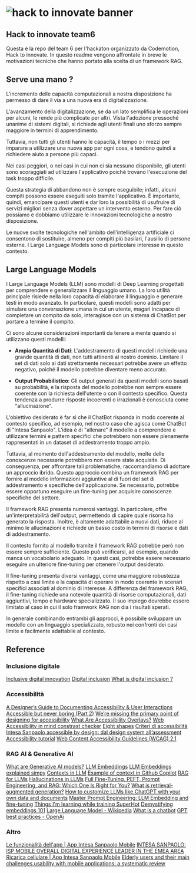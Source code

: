 # ![hack to innovate banner](https://i.ibb.co/4WJfDxC/HEADER-1400-X250-3.png)

## Hack to innovate team6

Questa è la repo del team 6 per l'hackaton organizzato da Codemotion, Hack to innovate.
In questo readme vengono affrontate in breve le motivazioni tecniche che hanno portato alla scelta di un framework RAG.

## Serve una mano ?

L'incremento delle capacità computazionali a nostra disposizione ha permesso di dare il via a una nuova era di digitalizzazione.

L'avanzamento della digitalizzazione, se da un lato semplifica le operazioni per alcuni, le rende più complicate per altri. Vista l'adozione pressoché unanime di sistemi digitali, si richiede agli utenti finali uno sforzo sempre maggiore in termini di apprendimento.

Tuttavia, non tutti gli utenti hanno le capacità, il tempo o i mezzi per imparare a utilizzare una nuova app per ogni cosa, e tendono quindi a richiedere aiuto a persone più capaci.

Nei casi peggiori, o nei casi in cui non ci sia nessuno disponibile, gli utenti sono scoraggiati ad utilizzare l'applicativo poichè trovano l'esecuzione del task troppo difficile.

Questa strategia di abbandono non è sempre eseguibile; infatti, alcuni compiti possono essere eseguiti solo tramite l'applicativo. È importante, quindi, emancipare questi utenti e dar loro la possibilità di usufruire di servizi migliori senza dover aspettare un intervento esterno. Per fare ciò possiamo e dobbiamo utilizzare le innovazioni tecnologiche a nostro disposizione.

Le nuove svolte tecnologiche nell'ambito dell'intelligenza artificiale ci consentono di sostituire, almeno per compiti più basilari, l'ausilio di persone esterne. I Large Language Models sono di particolare interesse in questo contesto.

## Large Language Models

I Large Language Models (LLM) sono modelli di Deep Learning progettati per comprendere e generalizzare il linguaggio umano. La loro utilità principale risiede nella loro capacità di elaborare il linguaggio e generare testi in modo avanzato. In particolare, questi modelli sono adatti per simulare una conversazione umana in cui un utente, magari incapace di completare un compito da solo, interagisce con un sistema di ChatBot per portare a termine il compito.

Ci sono alcune considerazioni importanti da tenere a mente quando si utilizzano questi modelli:

- **Ampia Quantità di Dati**: L'addestramento di questi modelli richiede una grande quantità di dati, non tutti attinenti al nostro dominio. Limitare il set di dati solo ai dati strettamente necessari potrebbe avere un effetto negativo, poiché il modello potrebbe diventare meno accurato.

- **Output Probabilistico**: Gli output generati da questi modelli sono basati su probabilità, e la risposta del modello potrebbe non sempre essere coerente con la richiesta dell'utente o con il contesto specifico. Questa tendenza a produrre risposte incoerenti o irrazionali è conosciuta come "allucinazione".

L'obiettivo desiderato è far sì che il ChatBot risponda in modo coerente al contesto specifico, ad esempio, nel nostro caso che agisca come ChatBot di "Intesa Sanpaolo". L'idea è di "allenare" il modello a comprendere e utilizzare termini e pattern specifici che potrebbero non essere pienamente rappresentati in un dataset di addestramento troppo ampio.

Tuttavia, al momento dell'addestramento del modello, molte delle conoscenze necessarie potrebbero non essere state acquisite. Di conseguenza, per affrontare tali problematiche, raccomandiamo di adottare un approccio ibrido. Questo approccio combina un framework RAG per fornire al modello informazioni aggiuntive al di fuori del set di addestramento e specifiche dell'applicazione. Se necessario, potrebbe essere opportuno eseguire un fine-tuning per acquisire conoscenze specifiche del settore.

Il framework RAG presenta numerosi vantaggi. In particolare, offre un'interpretabilità dell'output, permettendo di capire quale risorsa ha generato la risposta. Inoltre, è altamente adattabile a nuovi dati, riduce al minimo le allucinazioni e richiede un basso costo in termini di risorse e dati di addestramento.

Il contesto fornito al modello tramite il framework RAG potrebbe però non essere sempre sufficiente. Questo può verificarsi, ad esempio, quando manca un vocabolario adeguato. In questi casi, potrebbe essere necessario eseguire un ulteriore fine-tuning per ottenere l'output desiderato.

Il fine-tuning presenta diversi vantaggi, come una maggiore robustezza rispetto a casi limite e la capacità di operare in modo coerente in scenari specifici associati al dominio di interesse.
A differenza del framework RAG, il fine-tuning richiede una notevole quantità di risorse computazionali, dati aggiuntivi, tempo e hardware specializzato.
Il suo impiego dovrebbe essere limitato al caso in cui il solo framwork RAG non dia i risultati sperati.

In generale combinando entrambi gli approcci, è possibile sviluppare un modello con un linguaggio specializzato, robusto nei confronti dei casi limite e facilmente adattabile al contesto.

## Reference

### Inclusione digitale

[Inclusive digital innovation](https://open.gov.it/governo-aperto/innovazione-digitale-inclusiva)
[Digital inclusion](https://digital-strategy.ec.europa.eu/en/policies/digital-inclusion)
[What is digital inclusion ?](https://www.beconnectednetwork.org.au/news-events/what-digital-inclusion)

### Accessibilità

[A Designer’s Guide to Documenting Accessibility & User Interactions](https://stephaniewalter.design/blog/a-designers-guide-to-documenting-accessibility-user-interactions/#kit)
[Accessible but never boring (Part 2)](https://medium.com/transferwise-design/accessible-but-never-boring-part-2-e188db299bd0)
[We’re missing the primary point of designing for accessibility](https://medium.com/design-bootcamp/were-missing-the-primary-point-of-designing-for-accessibility-421e4239ecee)
[What Are Accessibility Overlays?](https://briefs.video/videos/what-are-accessibility-overlays/)
[Web Accessibility in mind constrast checker](https://webaim.org/resources/contrastchecker/)
[Eight shapes](https://eightshapes.com/)
[Criteri di accessibilità](https://drive.google.com/file/d/13wFL77TLSJzJfc3V06M2iQPesrZFrl3W/view)
[Intesa Sanpaolo accessible by design: dal design system all’assessment](https://www.youtube.com/watch?v=1LDWTCi1Axg)
[Accessibility tutorial](https://www.w3schools.com/accessibility/)
[Web Content Accessibility Guidelines (WCAG) 2.1](https://www.w3.org/Translations/WCAG21-it/)

### RAG AI & Generative AI

[What are Generative AI models?](https://youtu.be/hfIUstzHs9A?si=hYsnIk68cnSOx7xg)
[LLM Embeddings](https://www.youtube.com/watch?v=X5DZL58mBg0)
[LLM Embeddings explained simpy](https://llm.datasette.io/en/stable/embeddings/index.html)
[Contexts in LLM](https://medium.com/@simon_attard/giving-large-language-models-context-2d1956a6a017)
[Example of context in Github Copilot](https://twitter.com/marvinvonhagen/status/1657060506371346432?lang=en)
[RAG for LLMs](https://www.hopsworks.ai/dictionary/retrieval-augmented-generation-llm#:~:text=Retrieval%2Daugmented%20generation%20(RAG),%2C%20and%20recent%2Frelevant%20knowledge.)
[Hallucinations in LLMs](https://masterofcode.com/blog/hallucinations-in-llms-what-you-need-to-know-before-integration#:~:text=Hallucination%20in%20LLMs%20refers%20to,for%20organizations%20utilizing%20these%20models.)
[Full Fine-Tuning, PEFT, Prompt Engineering, and RAG: Which One Is Right for You?](https://deci.ai/blog/fine-tuning-peft-prompt-engineering-and-rag-which-one-is-right-for-you/#:~:text=Fine%2Dtuning%20can%20be%20used,is%20the%20way%20to%20go.)
[What is retrieval-augmented generation?](https://research.ibm.com/blog/retrieval-augmented-generation-RAG)
[How to customize LLMs like ChatGPT with your own data and documents](https://bdtechtalks.com/2023/05/01/customize-chatgpt-llm-embeddings/)
[Master Prompt Engineering: LLM Embedding and fine-tuning](https://www.promptengineering.org/master-prompt-engineering-llm-embedding-and-fine-tuning/)
[Things I'm learning while training SuperHot](https://kaiokendev.github.io/til)
[Demystifying embeddings 101](https://datasciencedojo.com/blog/embeddings-and-llm/)
[Large Language Model - Wikipedia](https://en.wikipedia.org/wiki/Large_language_model)
[What is a chatbot](https://www.ibm.com/topics/chatbots)
[GPT best practices - OpenAi](https://platform.openai.com/docs/guides/gpt-best-practices)

### Altro

[Le funzionalità dell'app | App Intesa Sanpaolo Mobile](https://www.youtube.com/watch?v=oLiY1nHtux8)
[INTESA SANPAOLO: ISP MOBILE OVERALL DIGITAL EXPERIENCE LEADER IN THE EMEA AREA](https://www.reply.com/iriscube-reply/en/reply-intesa-sanpaolo-isp-mobile-overall-digital-experience-leader-area-emea)
[Ricarica cellulare | App Intesa Sanpaolo Mobile](https://www.youtube.com/watch?v=FbGAccz4b7M)
[Elderly users and their main challenges usability with mobile applications: a systematic review](https://link.springer.com/chapter/10.1007/978-3-030-23570-3_31)
